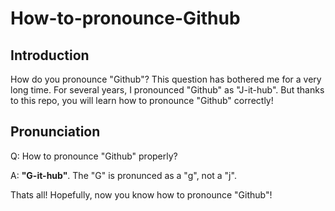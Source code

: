 # How-to-pronounce-Github

## Introduction

How do you pronounce "Github"?
This question has bothered me for a very long time. For several years, I pronounced "Github" as "J-it-hub". But thanks to this repo, you will learn how to pronounce "Github" correctly!

## Pronunciation

Q: How to pronounce "Github" properly?

A: **"G-it-hub"**. The "G" is pronunced as a "g", not a "j".


Thats all! Hopefully, now you know how to pronounce "Github"!

